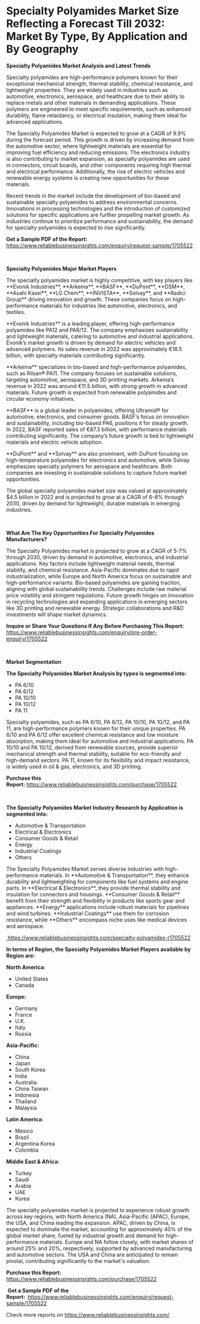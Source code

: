<p><h1>Specialty Polyamides Market Size Reflecting a Forecast Till 2032: Market By Type, By Application and By Geography</h1></p><p><strong>Specialty Polyamides Market Analysis and Latest Trends</strong></p>
<p><p>Specialty polyamides are high-performance polymers known for their exceptional mechanical strength, thermal stability, chemical resistance, and lightweight properties. They are widely used in industries such as automotive, electronics, aerospace, and healthcare due to their ability to replace metals and other materials in demanding applications. These polymers are engineered to meet specific requirements, such as enhanced durability, flame retardancy, or electrical insulation, making them ideal for advanced applications.</p><p>The Specialty Polyamides Market is expected to grow at a CAGR of 9.9% during the forecast period. This growth is driven by increasing demand from the automotive sector, where lightweight materials are essential for improving fuel efficiency and reducing emissions. The electronics industry is also contributing to market expansion, as specialty polyamides are used in connectors, circuit boards, and other components requiring high thermal and electrical performance. Additionally, the rise of electric vehicles and renewable energy systems is creating new opportunities for these materials.</p><p>Recent trends in the market include the development of bio-based and sustainable specialty polyamides to address environmental concerns. Innovations in processing technologies and the introduction of customized solutions for specific applications are further propelling market growth. As industries continue to prioritize performance and sustainability, the demand for specialty polyamides is expected to rise significantly.</p></p>
<p><strong>Get a Sample PDF of the Report:&nbsp;</strong> <a href="https://www.reliablebusinessinsights.com/enquiry/request-sample/1705522?utm_campaign=1674&utm_medium=2&utm_source=Github&utm_content=ia&utm_term=25012025&utm_id=specialty-polyamides">https://www.reliablebusinessinsights.com/enquiry/request-sample/1705522</a></p>
<p>&nbsp;</p>
<p><strong>Specialty Polyamides Major Market Players</strong></p>
<p><p>The specialty polyamides market is highly competitive, with key players like **Evonik Industries**, **Arkema**, **BASF**, **DuPont**, **DSM**, **Asahi Kasei**, **LG Chem**, **INVISTA**, **Solvay**, and **Radici Group** driving innovation and growth. These companies focus on high-performance materials for industries like automotive, electronics, and textiles.</p><p>**Evonik Industries** is a leading player, offering high-performance polyamides like PA12 and PA6/12. The company emphasizes sustainability and lightweight materials, catering to automotive and industrial applications. Evonik’s market growth is driven by demand for electric vehicles and advanced polymers. Its sales revenue in 2022 was approximately €18.5 billion, with specialty materials contributing significantly.</p><p>**Arkema** specializes in bio-based and high-performance polyamides, such as Rilsan® PA11. The company focuses on sustainable solutions, targeting automotive, aerospace, and 3D printing markets. Arkema’s revenue in 2022 was around €11.5 billion, with strong growth in advanced materials. Future growth is expected from renewable polyamides and circular economy initiatives.</p><p>**BASF** is a global leader in polyamides, offering Ultramid® for automotive, electronics, and consumer goods. BASF’s focus on innovation and sustainability, including bio-based PA6, positions it for steady growth. In 2022, BASF reported sales of €87.3 billion, with performance materials contributing significantly. The company’s future growth is tied to lightweight materials and electric vehicle adoption.</p><p>**DuPont** and **Solvay** are also prominent, with DuPont focusing on high-temperature polyamides for electronics and automotive, while Solvay emphasizes specialty polymers for aerospace and healthcare. Both companies are investing in sustainable solutions to capture future market opportunities.</p><p>The global specialty polyamides market size was valued at approximately $4.5 billion in 2022 and is projected to grow at a CAGR of 6-8% through 2030, driven by demand for lightweight, durable materials in emerging industries.</p></p>
<p>&nbsp;</p>
<p><strong>What Are The Key Opportunities For Specialty Polyamides Manufacturers?</strong></p>
<p><p>The Specialty Polyamides market is projected to grow at a CAGR of 5-7% through 2030, driven by demand in automotive, electronics, and industrial applications. Key factors include lightweight material needs, thermal stability, and chemical resistance. Asia-Pacific dominates due to rapid industrialization, while Europe and North America focus on sustainable and high-performance variants. Bio-based polyamides are gaining traction, aligning with global sustainability trends. Challenges include raw material price volatility and stringent regulations. Future growth hinges on innovation in recycling technologies and expanding applications in emerging sectors like 3D printing and renewable energy. Strategic collaborations and R&D investments will shape market dynamics.</p></p>
<p><strong>Inquire or Share Your Questions If Any Before Purchasing This Report:</strong> <a href="https://www.reliablebusinessinsights.com/enquiry/pre-order-enquiry/1705522?utm_campaign=1674&utm_medium=2&utm_source=Github&utm_content=ia&utm_term=25012025&utm_id=specialty-polyamides">https://www.reliablebusinessinsights.com/enquiry/pre-order-enquiry/1705522</a></p>
<p>&nbsp;</p>
<p><strong>Market Segmentation</strong></p>
<p><strong>The Specialty Polyamides Market Analysis by types is segmented into:</strong></p>
<p><ul><li>PA 6/10</li><li>PA 6/12</li><li>PA 10/10</li><li>PA 10/12</li><li>PA 11</li></ul></p>
<p><p>Specialty polyamides, such as PA 6/10, PA 6/12, PA 10/10, PA 10/12, and PA 11, are high-performance polymers known for their unique properties. PA 6/10 and PA 6/12 offer excellent chemical resistance and low moisture absorption, making them ideal for automotive and industrial applications. PA 10/10 and PA 10/12, derived from renewable sources, provide superior mechanical strength and thermal stability, suitable for eco-friendly and high-demand sectors. PA 11, known for its flexibility and impact resistance, is widely used in oil & gas, electronics, and 3D printing.</p></p>
<p><strong>Purchase this Report:&nbsp;</strong><a href="https://www.reliablebusinessinsights.com/purchase/1705522?utm_campaign=1674&utm_medium=2&utm_source=Github&utm_content=ia&utm_term=25012025&utm_id=specialty-polyamides">https://www.reliablebusinessinsights.com/purchase/1705522</a></p>
<p>&nbsp;</p>
<p><strong>The Specialty Polyamides Market Industry Research by Application is segmented into:</strong></p>
<p><ul><li>Automotive & Transportation</li><li>Electrical & Electronics</li><li>Consumer Goods & Retail</li><li>Energy</li><li>Industrial Coatings</li><li>Others</li></ul></p>
<p><p>The Specialty Polyamides Market serves diverse industries with high-performance materials. In **Automotive & Transportation**, they enhance durability and lightweighting for components like fuel systems and engine parts. In **Electrical & Electronics**, they provide thermal stability and insulation for connectors and housings. **Consumer Goods & Retail** benefit from their strength and flexibility in products like sports gear and appliances. **Energy** applications include robust materials for pipelines and wind turbines. **Industrial Coatings** use them for corrosion resistance, while **Others** encompass niche uses like medical devices and aerospace.</p></p>
<p><a href="https://www.reliablebusinessinsights.com/specialty-polyamides-r1705522?utm_campaign=1674&utm_medium=2&utm_source=Github&utm_content=ia&utm_term=25012025&utm_id=specialty-polyamides">&nbsp;https://www.reliablebusinessinsights.com/specialty-polyamides-r1705522</a></p>
<p><strong>In terms of Region, the Specialty Polyamides Market Players available by Region are:</strong></p>
<p>
    <p> <strong> North America: </strong>
        <ul>
            <li>United States</li>
            <li>Canada</li>
        </ul>
        </p> 
    <p> <strong> Europe: </strong>
        <ul>
            <li>Germany</li>
            <li>France</li>
            <li>U.K.</li>
            <li>Italy</li>
            <li>Russia</li>
        </ul>
        </p> 
    <p> <strong> Asia-Pacific: </strong>
        <ul>
            <li>China</li>
            <li>Japan</li>
            <li>South Korea</li>
            <li>India</li>
            <li>Australia</li>
            <li>China Taiwan</li>
            <li>Indonesia</li>
            <li>Thailand</li>
            <li>Malaysia</li>
        </ul>
        </p> 
    <p> <strong> Latin America: </strong>
        <ul>
            <li>Mexico</li>
            <li>Brazil</li>
            <li>Argentina Korea</li>
            <li>Colombia</li>
        </ul>
        </p> 
    <p> <strong> Middle East & Africa: </strong>
        <ul>
            <li>Turkey</li>
            <li>Saudi</li>
            <li>Arabia</li>
            <li>UAE</li>
            <li>Korea</li>
        </ul>
    </p>
    </p>
<p><p>The specialty polyamides market is projected to experience robust growth across key regions, with North America (NA), Asia-Pacific (APAC), Europe, the USA, and China leading the expansion. APAC, driven by China, is expected to dominate the market, accounting for approximately 40% of the global market share, fueled by industrial growth and demand for high-performance materials. Europe and NA follow closely, with market shares of around 25% and 20%, respectively, supported by advanced manufacturing and automotive sectors. The USA and China are anticipated to remain pivotal, contributing significantly to the market's valuation.</p></p>
<p><strong>Purchase this Report: </strong><a href="https://www.reliablebusinessinsights.com/purchase/1705522?utm_campaign=1674&utm_medium=2&utm_source=Github&utm_content=ia&utm_term=25012025&utm_id=specialty-polyamides">https://www.reliablebusinessinsights.com/purchase/1705522</a></p>
<p>&nbsp;<strong>Get a Sample PDF of the Report:&nbsp;&nbsp;</strong><a href="https://www.reliablebusinessinsights.com/enquiry/request-sample/1705522?utm_campaign=1674&utm_medium=2&utm_source=Github&utm_content=ia&utm_term=25012025&utm_id=specialty-polyamides">https://www.reliablebusinessinsights.com/enquiry/request-sample/1705522</a></p>
<p><strong></strong></p>
<p>Check more reports on <a href="https://www.reliablebusinessinsights.com/?utm_campaign=1674&utm_medium=2&utm_source=Github&utm_content=ia&utm_term=25012025&utm_id=specialty-polyamides">https://www.reliablebusinessinsights.com/</a></p>